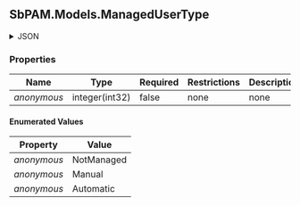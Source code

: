 
<h2 id="tocS_SbPAM.Models.ManagedUserType">SbPAM.Models.ManagedUserType</h2>

<a id="schemasbpam.models.managedusertype"></a>
<a id="schema_SbPAM.Models.ManagedUserType"></a>
<a id="tocSsbpam.models.managedusertype"></a>
<a id="tocssbpam.models.managedusertype"></a>

<details><summary>JSON</summary>


```json
"NotManaged"

```


</details>

### Properties

|Name|Type|Required|Restrictions|Description|
|---|---|---|---|---|
|*anonymous*|integer(int32)|false|none|none|

#### Enumerated Values

|Property|Value|
|---|---|
|*anonymous*|NotManaged|
|*anonymous*|Manual|
|*anonymous*|Automatic|


